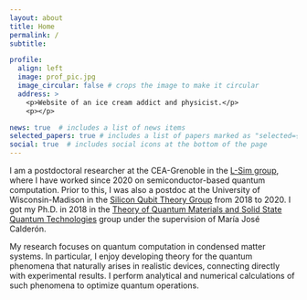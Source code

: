 ```yaml
---
layout: about
title: Home
permalink: /
subtitle: 

profile:
  align: left
  image: prof_pic.jpg
  image_circular: false # crops the image to make it circular
  address: >
    <p>Website of an ice cream addict and physicist.</p>
    <p></p>

news: true  # includes a list of news items
selected_papers: true # includes a list of papers marked as "selected={true}"
social: true  # includes social icons at the bottom of the page
---
```


I am a postdoctoral researcher at the CEA-Grenoble in the <a href='https://www.mem-lab.fr/L_SIM'>L-Sim group</a>, where I have worked since 2020 on semiconductor-based quantum computation. Prior to this, I was also a postdoc at the University of Wisconsin-Madison in the <a href='https://pages.physics.wisc.edu/~friesen/group.html'>Silicon Qubit Theory Group</a> from 2018 to 2020. I got my Ph.D. in 2018 in the <a href="https://wp.icmm.csic.es/tqe/">Theory of Quantum Materials and Solid State Quantum Technologies</a> group under the supervision of María José Calderón.

My research focuses on quantum computation in condensed matter systems. In particular, I enjoy developing theory for the quantum phenomena that naturally arises in realistic devices, connecting directly with experimental results. I perform analytical and numerical calculations of such phenomena to optimize quantum operations.
